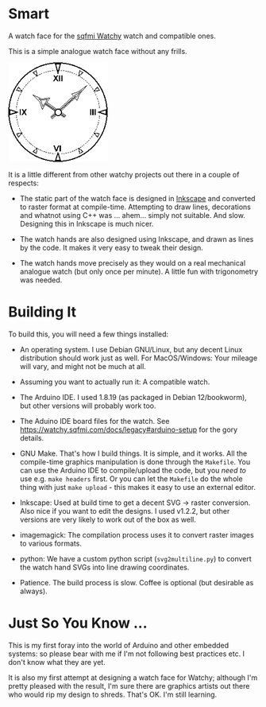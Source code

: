 # Smart #

A watch face for the [sqfmi Watchy](https://watchy.sqfmi.com/) watch
and compatible ones.

This is a simple analogue watch face without any frills.

![Screen shot of watch face](screenshot.png)

It is a little different from other watchy projects out there in a
couple of respects:

 * The static part of the watch face is designed in
   [Inkscape](https://inkscape.org/) and converted to raster format at
   compile-time.  Attempting to draw lines, decorations and whatnot
   using C++ was ... ahem... simply not suitable. And slow.  Designing
   this in Inkscape is much nicer.

 * The watch hands are also designed using Inkscape, and drawn as
   lines by the code. It makes it very easy to tweak their design.
 
 * The watch hands move precisely as they would on a real mechanical
   analogue watch (but only once per minute). A little fun with
   trigonometry was needed.

# Building It #

To build this, you will need a few things installed:

 * An operating system. I use Debian GNU/Linux, but any decent Linux
   distribution should work just as well.  For MacOS/Windows: Your
   mileage will vary, and might not be much at all.
 
 * Assuming you want to actually run it: A compatible watch.
 
 * The Arduino IDE. I used 1.8.19 (as packaged in Debian 12/bookworm),
   but other versions will probably work too.
   
 * The Aduino IDE board files for the watch. See
   <https://watchy.sqfmi.com/docs/legacy#arduino-setup> for the gory
   details.
 
 * GNU Make. That's how I build things. It is simple, and it
   works. All the compile-time graphics manipulation is done through
   the `Makefile`.  You can use the Arduino IDE to compile/upload the
   code, but you _need to_ use e.g. `make headers` first. Or you can
   let the `Makefile` do the whole thing with just `make upload` -
   this makes it easy to use an external editor.

 * Inkscape: Used at build time to get a decent SVG -> raster
   conversion. Also nice if you want to edit the designs. I used
   v1.2.2, but other versions are very likely to work out of the box
   as well.
   
 * imagemagick: The compilation process uses it to convert raster
   images to various formats.
   
 * python: We have a custom python script (`svg2multiline.py`) to
   convert the watch hand SVGs into line drawing coordinates.

 * Patience. The build process is slow. Coffee is optional (but
   desirable as always).
   
# Just So You Know ... #

This is my first foray into the world of Arduino and other embedded
systems: so please bear with me if I'm not following best practices
etc. I don't know what they are yet.

It is also my first attempt at designing a watch face for Watchy;
although I'm pretty pleased with the result, I'm sure there are
graphics artists out there who would rip my design to shreds. That's
OK. I'm still learning.
